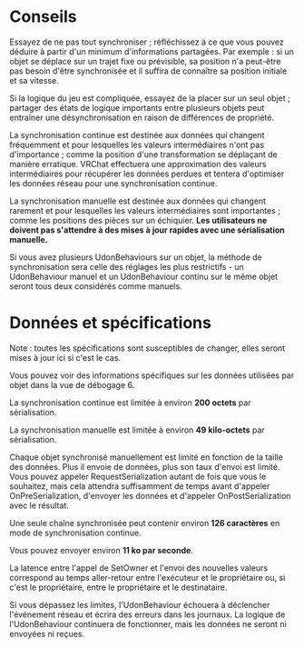 

# Conseils

Essayez de ne pas tout synchroniser ; réfléchissez à ce que vous pouvez déduire à partir d'un minimum d'informations partagées. Par exemple : si un objet se déplace sur un trajet fixe ou prévisible, sa position n'a peut-être pas besoin d'être synchronisée et il suffira de connaître sa position initiale et sa vitesse.

Si la logique du jeu est compliquée, essayez de la placer sur un seul objet ; partager des états de logique importants entre plusieurs objets peut entraîner une désynchronisation en raison de différences de propriété.

La synchronisation continue est destinée aux données qui changent fréquemment et pour lesquelles les valeurs intermédiaires n'ont pas d'importance ; comme la position d'une transformation se déplaçant de manière erratique. VRChat effectuera une approximation des valeurs intermédiaires pour récupérer les données perdues et tentera d'optimiser les données réseau pour une synchronisation continue.

La synchronisation manuelle est destinée aux données qui changent rarement et pour lesquelles les valeurs intermédiaires sont importantes ; comme les positions des pièces sur un échiquier.
**Les utilisateurs ne doivent pas s'attendre à des mises à jour rapides avec une sérialisation manuelle.**

Si vous avez plusieurs UdonBehaviours sur un objet, la méthode de synchronisation sera celle des réglages les plus restrictifs - un UdonBehaviour manuel et un UdonBehaviour continu sur le même objet seront tous deux considérés comme manuels.

# Données et spécifications
Note : toutes les spécifications sont susceptibles de changer, elles seront mises à jour ici si c'est le cas.

Vous pouvez voir des informations spécifiques sur les données utilisées par objet dans la vue de débogage 6.

La synchronisation continue est limitée à environ **200 octets** par sérialisation.

La synchronisation manuelle est limitée à environ **49 kilo-octets** par sérialisation.

Chaque objet synchronisé manuellement est limité en fonction de la taille des données. Plus il envoie de données, plus son taux d'envoi est limité. Vous pouvez appeler RequestSerialization autant de fois que vous le souhaitez, mais cela attendra suffisamment de temps avant d'appeler OnPreSerialization, d'envoyer les données et d'appeler OnPostSerialization avec le résultat.

Une seule chaîne synchronisée peut contenir environ **126 caractères** en mode de synchronisation continue.

Vous pouvez envoyer environ **11 ko par seconde**.

La latence entre l'appel de SetOwner et l'envoi des nouvelles valeurs correspond au temps aller-retour entre l'exécuteur et le propriétaire ou, si c'est le propriétaire, entre le propriétaire et le destinataire.

Si vous dépassez les limites, l'UdonBehaviour échouera à déclencher l'événement réseau et écrira des erreurs dans les journaux. La logique de l'UdonBehaviour continuera de fonctionner, mais les données ne seront ni envoyées ni reçues.